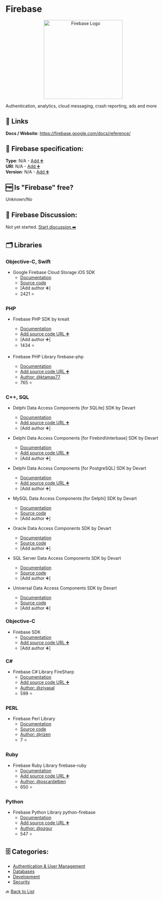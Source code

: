 # Firebase
<p align="center">
    <img width="256" src="https://raw.githubusercontent.com/apis-list/apis-list/main/apis/firebase/logo_256x256.png" alt="Firebase Logo"/>
</p>
Authentication, analytics, cloud messaging, crash reporting, ads and more

##  🔗 Links
**Docs / Website**: https://firebase.google.com/docs/reference/

## 🧬 Firebase specification:
**Type**: N/A - [Add ➕](https://github.com/apis-list/apis-list/edit/main/apis-list.yaml)  
**URI**: N/A - [Add ➕](https://github.com/apis-list/apis-list/edit/main/apis-list.yaml)  
**Version**: N/A - [Add ➕](https://github.com/apis-list/apis-list/edit/main/apis-list.yaml)

## 🆓 Is "Firebase" free?
Unknown/No  

## 💬 Firebase Discussion:
Not yet started. [Start discussion ➡️](https://github.com/apis-list/apis-list/discussions/new)

## 🗂️ Libraries
### Objective-C, Swift
- Google Firebase Cloud Storage iOS SDK
    - [Documentation](https://firebase.google.com/docs/storage/ios/start)
    - [Source code](https://github.com/firebase/firebase-ios-sdk/tree/master/Firebase/Storage)
    - [Add author ➕]
    - 2421 ⭐

### PHP
- Firebase PHP SDK by kreait
    - [Documentation](https://github.com/kreait/firebase-php)
    - [Add source code URL ➕]()
    - [Add author ➕]
    - 1434 ⭐

- Firebase PHP Library firebase-php
    - [Documentation](https://github.com/ktamas77/firebase-php)
    - [Add source code URL ➕]()
    - [Author: @ktamas77](https://github.com/ktamas77)
    - 765 ⭐

### C++, SQL
- Delphi Data Access Components [for SQLite] SDK by Devart
    - [Documentation](https://www.devart.com/litedac/)
    - [Add source code URL ➕]()
    - [Add author ➕]

- Delphi Data Access Components [for Firebird\Interbase] SDK by Devart
    - [Documentation](https://www.devart.com/ibdac/)
    - [Add source code URL ➕]()
    - [Add author ➕]

- Delphi Data Access Components [for PostgreSQL] SDK by Devart
    - [Documentation](https://www.devart.com/pgdac/)
    - [Add source code URL ➕]()
    - [Add author ➕]

- MySQL Data Access Components [for Delphi] SDK by Devart
    - [Documentation](https://www.devart.com/mydac/)
    - [Source code](https://www.devart.com/mydac/docs/?overview.htm)
    - [Add author ➕]

- Oracle Data Access Components SDK by Devart
    - [Documentation](https://www.devart.com/odac/)
    - [Source code](https://www.devart.com/odac/docs/?overview.htm)
    - [Add author ➕]

- SQL Server Data Access Components SDK by Devart
    - [Documentation](https://www.devart.com/sdac/)
    - [Source code](https://www.devart.com/sdac/docs/?overview.htm)
    - [Add author ➕]

- Universal Data Access Components SDK by Devart
    - [Documentation](https://www.devart.com/unidac/)
    - [Source code](https://www.devart.com/unidac/docs/?overview.htm)
    - [Add author ➕]

### Objective-C
- Firebase SDK
    - [Documentation](https://www.firebase.com/docs/ios/quickstart.html)
    - [Add source code URL ➕]()
    - [Add author ➕]

### C#
- Firebase C# Library FireSharp
    - [Documentation](https://github.com/ziyasal/FireSharp)
    - [Add source code URL ➕]()
    - [Author: @ziyasal](https://github.com/ziyasal)
    - 599 ⭐

### PERL
- Firebase Perl Library 
    - [Documentation](https://metacpan.org/pod/Firebase)
    - [Source code](https://github.com/rizen/Firebase)
    - [Author: @rizen](https://github.com/rizen)
    - 7 ⭐

### Ruby
- Firebase Ruby Library firebase-ruby
    - [Documentation](https://github.com/oscardelben/firebase-ruby)
    - [Add source code URL ➕]()
    - [Author: @oscardelben](https://github.com/oscardelben)
    - 650 ⭐

### Python
- Firebase Python Library python-firebase
    - [Documentation](https://github.com/ozgur/python-firebase)
    - [Add source code URL ➕]()
    - [Author: @ozgur](https://github.com/ozgur)
    - 547 ⭐


## 🗄️ Categories:
- [Authentication & User Management](https://github.com/apis-list/apis-list#authentication--user-management-)
- [Databases](https://github.com/apis-list/apis-list#databases-)
- [Development](https://github.com/apis-list/apis-list#development-)
- [Security](https://github.com/apis-list/apis-list#security-)

🔙  [Back to List](https://github.com/apis-list/apis-list)
